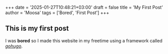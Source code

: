 +++
date = '2025-01-27T10:48:21+03:00'
draft = false
title = 'My First Post'
author = 'Moosa'
tags = ['Bored', 'First Post']
+++

## This is my first post

I was **bored** so I made this website in my freetime using a framework called [*gohugo*](https://www.google.com/url?sa=t&rct=j&q=&esrc=s&source=web&cd=&cad=rja&uact=8&ved=2ahUKEwiIsNH2wpWLAxVYgP0HHX-9Av8QFnoECCIQAQ&url=https%3A%2F%2Fgohugo.io%2F&usg=AOvVaw1inio4xEYkYM9dH-PPgRa_&opi=89978449).